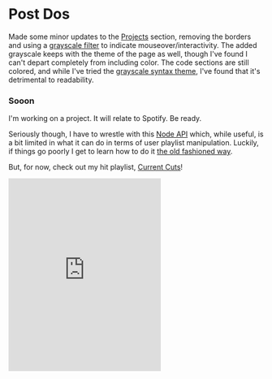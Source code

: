 # Post Dos

Made some minor updates to the [Projects][1] section, removing the borders and using a [grayscale filter][2] to indicate mouseover/interactivity. The added grayscale keeps with the theme of the page as well, though I've found I can't depart completely from including color. The code sections are still colored, and while I've tried the [grayscale syntax theme][3], I've found that it's detrimental to readability.

### Sooon

I'm working on a project. It will relate to Spotify. Be ready.

Seriously though, I have to wrestle with this [Node API][4] which, while useful, is a bit limited in what it can do in terms of user playlist manipulation. Luckily, if things go poorly I get to learn how to do it [the old fashioned way][5].

But, for now, check out my hit playlist, [Current Cuts][6]!
<iframe src="https://embed.spotify.com/?uri=spotify%3Auser%3A1133808441%3Aplaylist%3A7lKTZyRvCEvajGZ4K5omPn" width="300" height="380" frameborder="0" allowtransparency="true"></iframe>


[1]: #Projects
[2]: http://www.w3schools.com/cssref/css3_pr_filter.asp
[3]: https://github.com/isagalaev/highlight.js/blob/master/src/styles/grayscale.css
[4]: https://www.npmjs.com/package/spotify-web-api-node
[5]: https://nodejs.org/api/http.html#http_http_get_options_callback
[6]: https://open.spotify.com/user/1133808441/playlist/7lKTZyRvCEvajGZ4K5omPn
